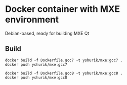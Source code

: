 # Docker container with MXE environment

Debian-based, ready for building MXE Qt

## Build

```
docker build -f Dockerfile.gcc7 -t yshurik/mxe:gcc7 .
docker push yshurik/mxe:gcc7

docker build -f Dockerfile.gcc8 -t yshurik/mxe:gcc8 .
docker push yshurik/mxe:gcc8
```

